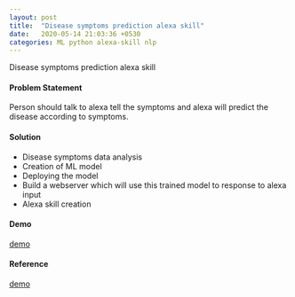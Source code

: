 ```yaml
---
layout: post
title:  "Disease symptoms prediction alexa skill"
date:   2020-05-14 21:03:36 +0530
categories: ML python alexa-skill nlp
---
```

Disease symptoms prediction alexa skill

#### Problem Statement
Person should talk to alexa tell the symptoms and alexa will predict the disease according to symptoms.

#### Solution
- Disease symptoms data analysis
- Creation of ML model
- Deploying the model
- Build a webserver which will use this trained model to response to alexa input
- Alexa skill creation

#### Demo
[demo](https://www.youtube.com/watch?v=PIb4fZ_CtkA)



#### Reference
[demo](https://www.youtube.com/watch?v=PIb4fZ_CtkA)
